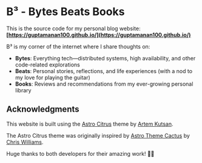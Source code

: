 # B³ - Bytes Beats Books

This is the source code for my personal blog website: **[https://guptamanan100.github.io/](https://guptamanan100.github.io/)**

B³ is my corner of the internet where I share thoughts on:
- **Bytes**: Everything tech—distributed systems, high availability, and other code-related explorations
- **Beats**: Personal stories, reflections, and life experiences (with a nod to my love for playing the guitar)
- **Books**: Reviews and recommendations from my ever-growing personal library

## Acknowledgments

This website is built using the [Astro Citrus](https://github.com/artemkutsan/astro-citrus) theme by [Artem Kutsan](https://github.com/artemkutsan). 

The Astro Citrus theme was originally inspired by [Astro Theme Cactus](https://github.com/chrismwilliams/astro-theme-cactus) by [Chris Williams](https://github.com/chrismwilliams).

Huge thanks to both developers for their amazing work! 🚀👏
